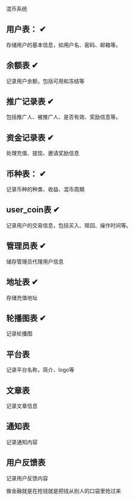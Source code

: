混币系统

## 用户表： ✔
存储用户的基本信息，如用户名、密码、邮箱等。 

## 余额表   ✔
记录用户余额，包括可用和冻结等

## 推广记录表   ✔
包括推广人、被推广人、是否有效、奖励信息等。

## 资金记录表   ✔
处理充值、提现、邀请奖励信息

## 币种表： ✔
记录币种的种类、收益、混币周期

## user_coin表  ✔
记录用户的交易信息，包括买入、赎回、操作时间等。

## 管理员表  ✔
储存管理员代理用户信息

## 地址表   ✔
存储充值地址

## 轮播图表  ✔
记录轮播图

## 平台表
记录平台名称，简介、logo等

## 文章表
记录文章信息

## 通知表
记录通知内容

## 用户反馈表
记录用户反馈内容


做金融就是在抢钱就是把钱从别人的口袋里抢过来
